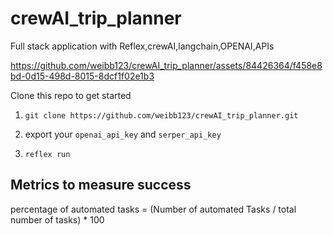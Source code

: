 # crewAI_trip_planner
Full stack application with Reflex,crewAI,langchain,OPENAI,APIs



https://github.com/weibb123/crewAI_trip_planner/assets/84426364/f458e8bd-0d15-498d-8015-8dcf1f02e1b3




Clone this repo to get started

1. ```git clone https://github.com/weibb123/crewAI_trip_planner.git```

2. export your ```openai_api_key``` and ```serper_api_key```


3. ```reflex run```


## Metrics to measure success
percentage of automated tasks = (Number of automated Tasks / total number of tasks) * 100
